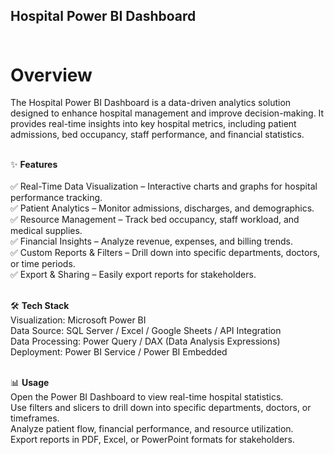 ## **Hospital Power BI Dashboard** <br> <br>
# **Overview** <br>
The Hospital Power BI Dashboard is a data-driven analytics solution designed to enhance hospital management and improve decision-making. It provides real-time insights into key hospital metrics, including patient admissions, bed occupancy, staff performance, and financial statistics. <br> <br>

✨ **Features** <br> <br>
✅ Real-Time Data Visualization – Interactive charts and graphs for hospital performance tracking. <br>
✅ Patient Analytics – Monitor admissions, discharges, and demographics. <br>
✅ Resource Management – Track bed occupancy, staff workload, and medical supplies. <br>
✅ Financial Insights – Analyze revenue, expenses, and billing trends. <br>
✅ Custom Reports & Filters – Drill down into specific departments, doctors, or time periods. <br>
✅ Export & Sharing – Easily export reports for stakeholders. <br> <br>

🛠️ **Tech Stack** <br>
Visualization: Microsoft Power BI <br>
Data Source: SQL Server / Excel / Google Sheets / API Integration <br>
Data Processing: Power Query / DAX (Data Analysis Expressions) <br>
Deployment: Power BI Service / Power BI Embedded <br> <br>

📊 **Usage** <br>
Open the Power BI Dashboard to view real-time hospital statistics. <br>
Use filters and slicers to drill down into specific departments, doctors, or timeframes. <br>
Analyze patient flow, financial performance, and resource utilization. <br>
Export reports in PDF, Excel, or PowerPoint formats for stakeholders. <br>




